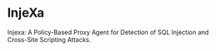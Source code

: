 # InjeXa
Injexa: A Policy-Based Proxy Agent for Detection of SQL Injection and Cross-Site Scripting Attacks. 
